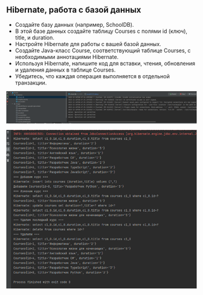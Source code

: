 ## Hibernate, работа с базой данных
* Создайте базу данных (например, SchoolDB).
* В этой базе данных создайте таблицу Courses с полями id (ключ), title, и duration.
* Настройте Hibernate для работы с вашей базой данных.
* Создайте Java-класс Course, соответствующий таблице Courses, с необходимыми аннотациями Hibernate.
* Используя Hibernate, напишите код для вставки, чтения, обновления и удаления данных в таблице Courses.
* Убедитесь, что каждая операция выполняется в отдельной транзакции.

![Screen-docker](Screen-Docker.png)

![Screen-hibernate](Screen-hibernate.png)
